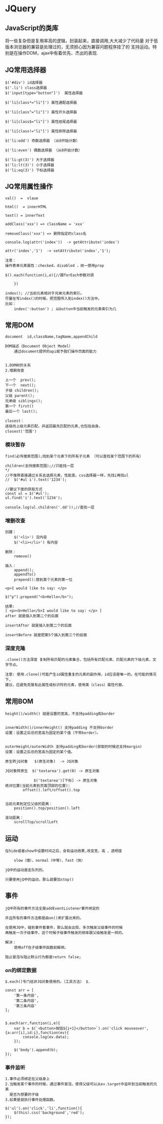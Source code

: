 # JQuery #
## JavaScript的类库 ##

将一些复杂但是复用率高的逻辑，封装起来，直接调用,大大减少了代码量
对于低版本浏览器的兼容是处理过的，无须担心因为兼容问题程序挂了的
支持运动。特别是在操作DOM，ajax中有着优先、杰出的表现.
## JQ常用选择器 ##

	$('#div') id选择器
	$('.li') class选择器
	$('input[type="button"]')  属性选择器
	
	$('li[class*="li"]') 属性通配选择器
	
	$('li[class^="li"]') 属性开头选择器
	
	$('li[class$="li"]') 属性结尾选择器
	
	$('li[class!="li"]') 属性排除选择器
	
	$('li:odd') 奇数选择器 （从0开始计数）
	
	$('li:even') 偶数选择器 （从0开始计数）
	
	$('li:gt(3)') 大于选择器
	$('li:lt(3)') 小于选择器
	$('li:eq(3)') 下标选择器
## JQ常用属性操作 ##

	val()  =  vlaue
	
	html()  = innerHTML
	
	text() = innerText
	
	addClass('xxx') => className = 'xxx' 
	
	removeClass('xxx') => 删除指定的class名
	
	console.log(attr('index'))  -> getAttribute('index')
	
	attr('index','1')  -> setAttribute('index','1');
	
	注意：
	操作表单元素属性：checked，disabled ，统一使用prop

	$().each(function(i,e){//跟forEach参数对调
			
		})
		
	index(); //当前元素相对于兄弟元素的索引。
	尽量在写index()的时候，把范围传入到index()方法中。
	比如：
		index(':button') ; 从button中当前触发的元素索引为几
## 常用DOM ##
	document  id,className,tagName,appendChild
			
	DOM描述（Document Object Model）
		通过document提供的api赋予我们操作页面的能力
	
	
	1.DOM树的关系
	2.增删改查
	
	上一个  prev();
	下一个  next();
	子级 children();
	父级 parent();
	兄弟级 siblings();
	第一个 first()
	最后一个 last();

	closest：
	逐级向上级元素匹配，并返回最先匹配的元素,也包括自身。
	closest('范围')
### 模块暂存 ###
	find(必传搜索范围);找到某个元素下的所有子元素 （可以查找某个范围下的所有）
		
	children(支持搜索范围);//只能找一层
	*/
	//不推荐直接通过关系去选择元素，性能差。css选择器一样，先找i再找ul
	//	$('#ul i').text('1234');

	//建议下面的获取方式
	const ul = $('#ul');
	ul.find('i').text('1234');
	
	console.log(ul.children('.dd'));//查找一层
### 增删改查 ###
	创建：
		$('<li>') 没内容
		$('<li></li>') 有内容
	
	删除：
		remove()
		
	插入：
		append();
		appendTo()
		prepend():放到某个元素的第一位

	<p>I would like to say: </p>
	
	$("p").prepend("<b>Hello</b>");
	
	结果:
	[ <p><b>Hello</b>I would like to say: </p> ]
	after 就是插入到第二个的后面
		
	insertAfter 就是插入到第二个的后面
	
	insertBefore 就是把第5个插入到第三个的前面
### 深度克隆 ###
	.clone()方法深度 复制所有匹配的元素集合，包括所有匹配元素、匹配元素的下级元素、文字节点。 

	注意: 使用.clone()可能产生id属性重复的元素的副作用，id应该是唯一的。在可能的情况下，  
	建议，应避免克隆有此属性或标识符的元素，使用类（class）属性代替。 
## 常用BOM ##
	height()/width() 就是设置的宽高，不支持padding和border
		
	
	innerWidth()/innerHeight() 支持padding 不支持border
	设置：设置之后总的宽高为固定的某个值（不带border）。
	
	
	outerHeight/outerWidth 支持padding和border(获取的时候还支持margin)
	设置：设置之后总的宽高为固定的某个值。
	
	原生转jQ对象   $(原生对象)  -> JQ对象 
		
	JQ对象转原生  $('textarea').get(0) -> 原生对象
				
				 $('textarea')[下标] -> 原生对象
	绝对位置(当前元素到页面顶部的位置):
			offset().left/offset().top
			
		
	当前元素到定位父级的距离：
		position().top/position().left
		
	滚动距离：
		scrollTop/scrollLeft
## 运动 ##
	在hide或者show中设置时间之后，会有运动效果,改变宽、高 、透明度
		
		slow（慢），normal（中等），fast（快）

	jQ中的运动是走队列的。 
		
	只要使用jQ中的运动，那么就要加stop()
## 事件 ##
	jQ中所有的事件方法全是addEventListener事件绑定的
		
	并且所有的事件方法都是由on()来扩展出来的。

	在使用JQ中，碰到事件套事件，那么就会出现，多次触发父级事件的时候
	再触发一次子级事件，这个时候子级事件触发的频率跟父级触发是一样的。
		
	解决：
		使用off在子级事件函数前解绑。

	阻止冒泡与阻止默认行为都是return false;

	

### on的绑定数据 ###
	$.each()专门给非JQ对象使用的。（工具方法） $.

	const arr = [
		'第一条内容',
		'第二条内容',
		'第三条内容'
	];
	
	
	$.each(arr,function(i,e){
		var b = $(`<button>按钮${i+1}</button>`).on('click mouseover',{a:arr[i],id:i},function(ev){
			console.log(ev.data);
		});
		
		$('body').append(b);
	});

### 事件监听 ###
	1.事件必须绑定在父级身上
	2.当触发某个事件的时候，通过事件冒泡，使得父级可以从ev.target中监听到当前触发的元素
	  是否为想要的子级
	3.如果是就执行事件处理函数。

	$('ul').on('click','li',function(){
		$(this).css('background','red');
	});